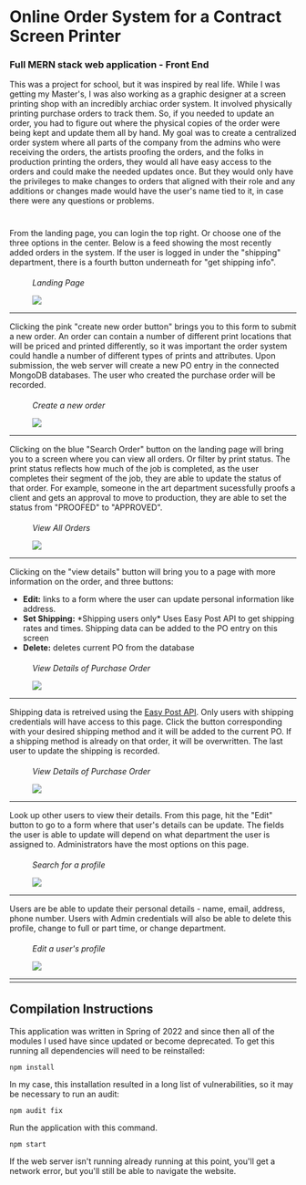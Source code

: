 
# Online Order System for a Contract Screen Printer
### Full MERN stack web application - Front End
This was a project for school, but it was inspired by real life. While I was getting my Master's, I was also working as a graphic designer at a screen printing shop with an incredibly archiac order system. It involved physically printing purchase orders to track them. So, if you needed to update an order, you had to figure out where the physical copies of the order were being kept and update them all by hand. My goal was to create a centralized order system where all parts of the company from the admins who were receiving the orders, the artists proofing the orders, and the folks in production printing the orders, they would all have easy access to the orders and could make the needed updates once. But they would only have the privileges to make changes to orders that aligned with their role and any additions or changes made would have the user's name tied to it, in case there were any questions or problems.
##
<div>
    <div style="display: block; margin: 0 auto; padding-top: 10px;"> 
    From the landing page, you can login the top right. Or choose one of the three options in the center. Below is a feed showing the most recently added orders in the system. If the user is logged in under the "shipping" department, there is a fourth button underneath for "get shipping info".  
    </div>
    <figure>
        <p style="padding-top: 5px;"><i>Landing Page</i></p>
        <img style="display: block; margin: 0 auto" src="images/HomePage.png"> 
    </figure>
</div>
<div style=
        "padding-top: 5px;
        clear: both;
        border-top: 1px solid;"
        ></div>


<div style="display: block; margin: 0 auto; padding-top: 10px;"> 
      Clicking the pink "create new order button" brings you to this form to submit a new order. An order can contain a number of different print locations that will be priced and printed differently, so it was important the order system could handle a number of different types of prints and attributes. Upon submission, the <a ref="https://github.com/diotte-am/WebDevFinalProjectServer"> web server</a> will create a new PO entry in the connected MongoDB databases. The user who created the purchase order will be recorded.
</div>
 <figure >
   <p style="padding-top: 5px;"><i>Create a new order</i></p>
    <img style="display: block; margin: 0 auto" src="images/CreateNewOrder.png"> 
 </figure>


<div style="padding-top: 5px;
        clear: both;
        border-top: 1px solid;"></div>


<div style="display: block; margin: 0 auto; padding-top: 10px;"> 
      Clicking on the blue "Search Order" button on the landing page will bring you to a screen where you can view all orders. Or filter by print status. The print status reflects how much of the job is completed, as the user completes their segment of the job, they are able to update the status of that order. For example, someone in the art department sucessfully proofs a client and gets an approval to move to production, they are able to set the status from "PROOFED" to "APPROVED".
</div>
 <figure>
    <p style="padding-top: 5px;"><i>View All Orders</i></p>
    <img style="display: block; margin: 0 auto" src="images/AllOrders.png"> 
 </figure>


<div style="padding-top: 5px;
        clear: both;
        border-top: 1px solid;"></div>

<div>
<div style="display: block; margin: 0 auto; padding-top: 10px;"> 
      Clicking on the "view details" button will bring you to a page with more information on the order, and three buttons:
      <ul>
        <li> <b>Edit:</b> links to a form where the user can update personal information like address.
        <li> <b>Set Shipping:</b> *Shipping users only* Uses Easy Post API to get shipping rates and times. Shipping data can be added to the PO entry on this screen
        <li> <b>Delete:</b> deletes current PO from the database
      </ul>
</div>
 <figure>
    <p style="padding-top: 5px;"><i>View Details of Purchase Order</i></p>
    <img style="display: block; margin: 0 auto" src="images/ViewDetails.png"> 
 </figure>
</div>

<div style="padding-top: 5px;
        clear: both;
        border-top: 1px solid;"></div>

<div>
<div style="display: block; margin: 0 auto; padding-top: 10px;"> 
    Shipping data is retreived using the <a href="http://www.easypost.com">Easy Post API</a>. Only users with shipping credentials will have access to this page. Click the button corresponding with your desired shipping method and it will be added to the current PO. If a shipping method is already on that order, it will be overwritten. The last user to update the shipping is recorded.
</div>
 <figure>
    <p style="padding-top: 5px;"><i>View Details of Purchase Order</i></p>
    <img style="display: block; margin: 0 auto" src="images/ShippingRates.png"> 
 </figure>
</div>
<div style="padding-top: 5px;
        clear: both;
        border-top: 1px solid;"></div>

<div>
<div style="display: block; margin: 0 auto; padding-top: 10px;"> 
      Look up other users to view their details. From this page, hit the "Edit" button to go to a form where that user's details can be update. The fields the user is able to update will depend on what department the user is assigned to. Administrators have the most options on this page.
</div>
 <figure>
    <p style="padding-top: 5px;"><i>Search for a profile</i></p>
    <img style="display: block; margin: 0 auto" src="images/SearchProfiles.png"> 
 </figure>
</div>
<div style="padding-top: 5px;
        clear: both;
        border-top: 1px solid;"></div>


<div>
<div style="display: block; margin: 0 auto; padding-top: 10px;"> 
      Users are be able to update their personal details - name, email, address, phone number. Users with Admin credentials will also be able to delete this profile, change to full or part time, or change department.
</div>
 <figure>
    <p style="padding-top: 5px;"><i>Edit a user's profile</i></p>
    <img style="display: block; margin: 0 auto" src="images/EditProfile.png"> 
 </figure>
</div>
<div style="padding-top: 5px;
        clear: both;
        border-top: 1px solid;"></div>



<div style="padding-top: 5px;
        clear: both;
        border-top: 1px solid;"></div>

## Compilation Instructions

This application was written in Spring of 2022 and since then all of the modules I used have since updated or become deprecated. To get this running all dependencies will need to be reinstalled:

```
npm install
```


In my case, this installation resulted in a long list of vulnerabilities, so it may be necessary to run an audit:

```
npm audit fix
```


Run the application with this command.

```
npm start
```


If the <a ref="https://github.com/diotte-am/WebDevFinalProjectServer"> web server</a> isn't running already running at this point, you'll get a network error, but you'll still be able to navigate the website.

